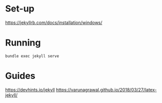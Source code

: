 # Set-up
https://jekyllrb.com/docs/installation/windows/

# Running
`bundle exec jekyll serve`

# Guides
https://devhints.io/jekyll
https://varunagrawal.github.io/2018/03/27/latex-jekyll/
